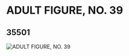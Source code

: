 # ADULT FIGURE, NO. 39
## 35501
![ADULT FIGURE, NO. 39](https://lc-www-live-s.legocdn.com/media/bricks/5/2/6203757.jpg)